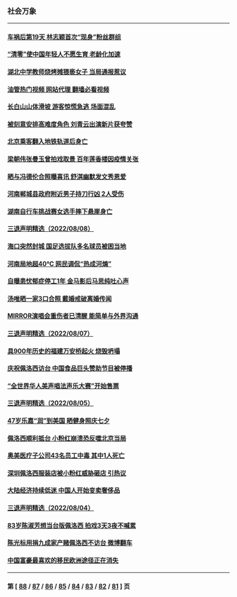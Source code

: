 ### 社会万象
---
#### [车祸后第19天 林志颖首次“现身”粉丝群组](../../pages/ncid282/n13799879.md?08111245) 
#### [“清零”使中国年轻人不愿生育 老龄化加速](../../pages/ncid282/n13798741.md?08111245) 
#### [湖北中学教师烧烤摊猥亵女子 当局通报惹议](../../pages/ncid282/n13799580.md?08111245) 
#### [油管热门视频 网站代理 翻墙必看视频](http://209.222.30.114:81/youtube.html?08111245)
#### [长白山山体滑坡 游客惊慌急逃 场面混乱](../../pages/ncid282/n13799544.md?08111245) 
#### [被刻意安排高难度角色 刘青云出演新片获夸赞](../../pages/ncid282/n13799117.md?08111245) 
#### [北京乘客翻入地铁轨道后身亡](../../pages/ncid282/n13799180.md?08111245) 
#### [梁朝伟张曼玉曾拍戏取景 百年莲香楼因疫情关张](../../pages/ncid282/n13799069.md?08111245) 
#### [晒与冯德伦合照曝喜讯 舒淇幽默发文秀恩爱](../../pages/ncid282/n13799042.md?08111245) 
#### [河南郸城县政府附近男子持刀行凶 2人受伤](../../pages/ncid282/n13798489.md?08111245) 
#### [湖南自行车挑战赛女选手摔下悬崖身亡](../../pages/ncid282/n13798470.md?08111245) 
#### [三退声明精选（2022/08/08）](../../pages/ncid282/n13798443.md?08111245) 
#### [海口突然封城 国足选拔队多名球员被困当地](../../pages/ncid282/n13798024.md?08111245) 
#### [河南局地超40℃ 网民调侃“热成河煵”](../../pages/ncid282/n13797855.md?08111245) 
#### [自曝患忧郁症停工1年 金马影后马思纯吐心声](../../pages/ncid282/n13797686.md?08111245) 
#### [汤唯晒一家3口合照 戴婚戒破离婚传闻](../../pages/ncid282/n13797665.md?08111245) 
#### [MIRROR演唱会重伤者已清醒 能简单与外界沟通](../../pages/ncid282/n13797647.md?08111245) 
#### [三退声明精选（2022/08/07）](../../pages/ncid282/n13797606.md?08111245) 
#### [具900年历史的福建万安桥起火 烧毁坍塌](../../pages/ncid282/n13797205.md?08111245) 
#### [庆祝佩洛西访台 中国食品巨头赞助节目被停播](../../pages/ncid282/n13796995.md?08111245) 
#### [“全世界华人美声唱法声乐大赛”开始售票](../../pages/ncid282/n13796723.md?08111245) 
#### [三退声明精选（2022/08/05）](../../pages/ncid282/n13796782.md?08111245) 
#### [47岁乐嘉“润”到美国 晒健身照庆七夕](../../pages/ncid282/n13796675.md?08111245) 
#### [佩洛西顺利抵台 小粉红崩溃恐反噬北京当局](../../pages/ncid282/n13796449.md?08111245) 
#### [奥美医疗子公司43名员工中毒 其中1人死亡](../../pages/ncid282/n13796275.md?08111245) 
#### [深圳佩洛西服装店被小粉红威胁砸店 引热议](../../pages/ncid282/n13796136.md?08111245) 
#### [大陆经济持续低迷 中国人开始变卖奢侈品](../../pages/ncid282/n13796101.md?08111245) 
#### [三退声明精选（2022/08/04）](../../pages/ncid282/n13796030.md?08111245) 
#### [83岁陈淑芳想当台版佩洛西 拍戏3天3夜不喊累](../../pages/ncid282/n13795874.md?08111245) 
#### [陈光标用捐九成家产赌佩洛西不访台 微博翻车](../../pages/ncid282/n13795788.md?08111245) 
#### [中国富豪最喜欢的移民欧洲途径正在消失](../../pages/ncid282/n13795661.md?08111245) 

---
#### 第 [ [88](./88.md?08111245) / [87](./87.md?08111245) / [86](./86.md?08111245) / [85](./85.md?08111245) / [84](./84.md?08111245) / [83](./83.md?08111245) / [82](./82.md?08111245) / [81](./81.md?08111245) ] 页
